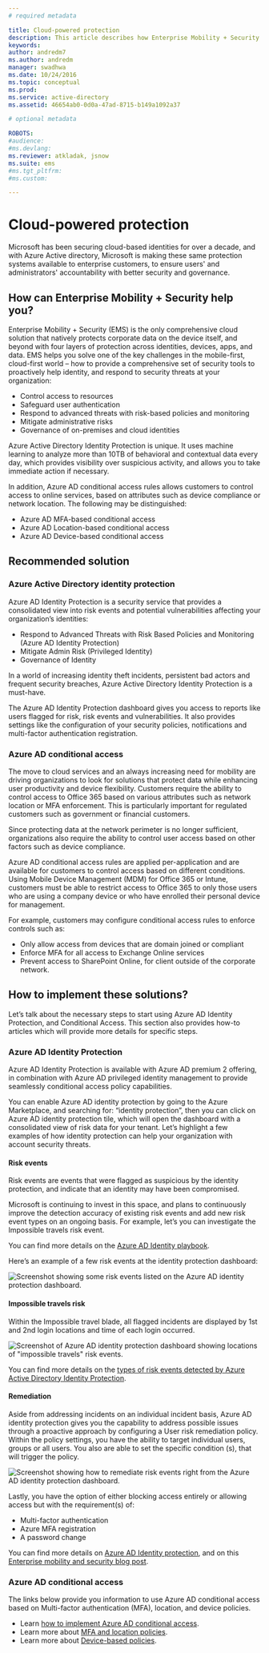 ```yaml
---
# required metadata

title: Cloud-powered protection
description: This article describes how Enterprise Mobility + Security can be used to provide a comprehensive set of security tools to proactively help identity, and respond to security threats at your organization by leveraging tools within Azure Active Directory.
keywords:
author: andredm7
ms.author: andredm
manager: swadhwa
ms.date: 10/24/2016
ms.topic: conceptual
ms.prod:
ms.service: active-directory
ms.assetid: 46654ab0-0d0a-47ad-8715-b149a1092a37

# optional metadata

ROBOTS:
#audience:
#ms.devlang:
ms.reviewer: atkladak, jsnow
ms.suite: ems
#ms.tgt_pltfrm:
#ms.custom:

---
```


# Cloud-powered protection
Microsoft has been securing cloud-based identities for over a decade, and with Azure Active directory, Microsoft is making these same protection systems available to enterprise customers, to ensure users' and administrators' accountability with better security and governance.

## How can Enterprise Mobility + Security help you?
Enterprise Mobility + Security (EMS) is the only comprehensive cloud solution that natively protects corporate data on the device itself, and beyond with four layers of protection across identities, devices, apps, and data. EMS helps you solve one of the key challenges in the mobile-first, cloud-first world – how to provide a comprehensive set of security tools to proactively help identity, and respond to security threats at your organization:
- Control access to resources
- Safeguard user authentication
- Respond to advanced threats with risk-based policies and monitoring
- Mitigate administrative risks
- Governance of on-premises and cloud identities

Azure Active Directory Identity Protection is unique. It uses machine learning to analyze more than 10TB of behavioral and contextual data every day, which provides visibility over suspicious activity, and allows you to take immediate action if necessary.

In addition, Azure AD conditional access rules allows customers to control access to online services, based on attributes such as device compliance or network location. The following may be distinguished:
- Azure AD MFA-based conditional access
- Azure AD Location-based conditional access
- Azure AD Device-based conditional access


## Recommended solution
### Azure Active Directory identity protection

Azure AD Identity Protection is a security service that provides a consolidated view into risk events and potential vulnerabilities affecting your organization’s identities:
- Respond to Advanced Threats with Risk Based Policies and Monitoring (Azure AD Identity Protection)
- Mitigate Admin Risk (Privileged Identity)
- Governance of Identity

In a world of increasing identity theft incidents, persistent bad actors and frequent security breaches, Azure Active Directory Identity Protection is a must-have.

The Azure AD Identity Protection dashboard gives you access to reports like users flagged for risk, risk events and vulnerabilities. It also provides settings like the configuration of your security policies, notifications and multi-factor authentication registration.
### Azure AD conditional access
The move to cloud services and an always increasing need for mobility are driving organizations to look for solutions that protect data while enhancing user productivity and device flexibility. Customers require the ability to control access to Office 365 based on various attributes such as network location or MFA enforcement. This is particularly important for regulated customers such as government or financial customers.

Since protecting data at the network perimeter is no longer sufficient, organizations also require the ability to control user access based on other factors such as device compliance.

Azure AD conditional access rules are applied per-application and are available for customers to control access based on different conditions. Using Mobile Device Management (MDM) for Office 365 or Intune, customers must be able to restrict access to Office 365 to only those users who are using a company device or who have enrolled their personal device for management.

For example, customers may configure conditional access rules to enforce controls such as:
- Only allow access from devices that are domain joined or compliant
- Enforce MFA for all access to Exchange Online services
- Prevent access to SharePoint Online, for client outside of the corporate network.

## How to implement these solutions?

Let’s talk about the necessary steps to start using Azure AD Identity Protection, and Conditional Access. This section also provides how-to articles which will provide more details for specific steps.

### Azure AD Identity Protection
Azure AD Identity Protection is available with Azure AD premium 2 offering, in combination with Azure AD privileged identity management to provide seamlessly conditional access policy capabilities.

You can enable Azure AD identity protection by going to the Azure Marketplace, and searching for: “identity protection”, then you can click on Azure AD identity protection tile, which will open the dashboard with a consolidated view of risk data for your tenant. Let’s highlight a few examples of how identity protection can help your organization with account security threats.

#### Risk events
Risk events are events that were flagged as suspicious by the identity protection, and indicate that an identity may have been compromised.

Microsoft is continuing to invest in this space, and plans to continuously improve the detection accuracy of existing risk events and add new risk event types on an ongoing basis. For example, let’s you can investigate the Impossible travels risk event.

You can find more details on the [Azure AD Identity playbook](https://azure.microsoft.com/documentation/articles/active-directory-identityprotection-playbook/).

Here’s an example of a few risk events at the identity protection dashboard:

![Screenshot showing some risk events listed on the Azure AD identity protection dashboard.](./media/cloud-powered-protection/cloud-powered-protection-fig1.png)

#### Impossible travels risk
Within the Impossible travel blade, all flagged incidents are displayed by 1st and 2nd login locations and time of each login occurred.

![Screenshot of Azure AD identity protection dashboard showing locations of "impossible travels" risk events.](./media/cloud-powered-protection/cloud-powered-protection-fig2.png)

You can find more details on the [types of risk events detected by Azure Active Directory Identity Protection](https://azure.microsoft.com/documentation/articles/active-directory-identityprotection-risk-events-types/).

#### Remediation
Aside from addressing incidents on an individual incident basis, Azure AD identity protection gives you the capability to address possible issues through a proactive approach by configuring a User risk remediation policy. Within the policy settings, you have the ability to target individual users, groups or all users. You also are able to set the specific condition (s), that will trigger the policy.

![Screenshot showing how to remediate risk events right from the Azure AD identity protection dashboard.](./media/cloud-powered-protection/cloud-powered-protection-fig3.png)

Lastly, you have the option of either blocking access entirely or allowing access but with the requirement(s) of:
- Multi-factor authentication
- Azure MFA registration
- A password change

You can find more details on [Azure AD Identity protection](https://azure.microsoft.com/documentation/articles/active-directory-identityprotection/), and on this [Enterprise mobility and security blog post](https://blogs.technet.microsoft.com/enterprisemobility/2016/09/07/azuread-identity-protection-azure-ad-privileged-identity-management-and-azure-ad-premium-p2-will-be-generally-available-sept-15th/).

### Azure AD conditional access
The links below provide you information to use Azure AD conditional access based on Multi-factor authentication (MFA), location, and device policies.
- Learn [how to implement Azure AD conditional access](https://azure.microsoft.com/documentation/articles/active-directory-conditional-access/).
- Learn more about [MFA and location policies](https://azure.microsoft.com/documentation/articles/active-directory-conditional-access-azuread-connected-apps/).
- Learn more about [Device-based policies](https://azure.microsoft.com/documentation/articles/active-directory-conditional-access-policy-connected-applications/).

